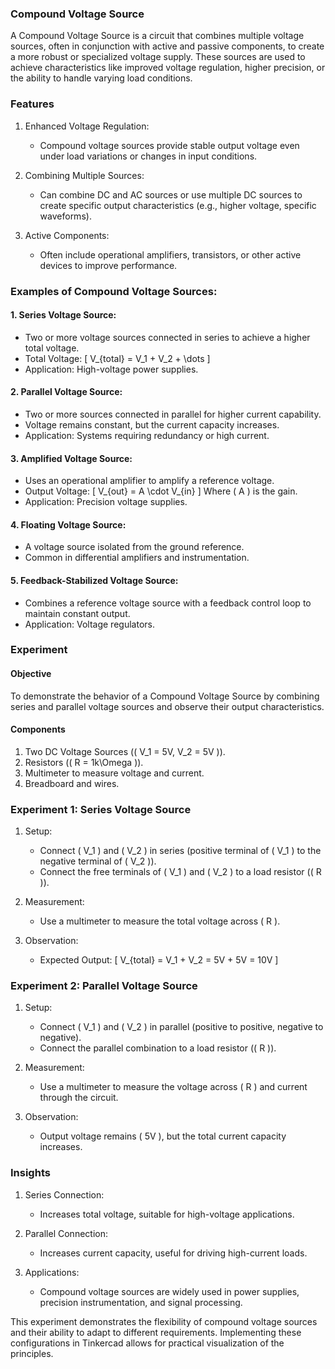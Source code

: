 ### Compound Voltage Source

A Compound Voltage Source is a circuit that combines multiple voltage sources, often in conjunction with active and passive components, to create a more robust or specialized voltage supply. These sources are used to achieve characteristics like improved voltage regulation, higher precision, or the ability to handle varying load conditions.

### Features

1. Enhanced Voltage Regulation:
   - Compound voltage sources provide stable output voltage even under load variations or changes in input conditions.

2. Combining Multiple Sources:
   - Can combine DC and AC sources or use multiple DC sources to create specific output characteristics (e.g., higher voltage, specific waveforms).

3. Active Components:
   - Often include operational amplifiers, transistors, or other active devices to improve performance.

### Examples of Compound Voltage Sources:

#### 1. Series Voltage Source:

   - Two or more voltage sources connected in series to achieve a higher total voltage.
   - Total Voltage:
     \[
     V_{total} = V_1 + V_2 + \dots
     \]
   - Application: High-voltage power supplies.

#### 2. Parallel Voltage Source:

   - Two or more sources connected in parallel for higher current capability.
   - Voltage remains constant, but the current capacity increases.
   - Application: Systems requiring redundancy or high current.

#### 3. Amplified Voltage Source:

   - Uses an operational amplifier to amplify a reference voltage.
   - Output Voltage:
     \[
     V_{out} = A \cdot V_{in}
     \]
     Where \( A \) is the gain.
   - Application: Precision voltage supplies.

#### 4. Floating Voltage Source:

   - A voltage source isolated from the ground reference.
   - Common in differential amplifiers and instrumentation.

#### 5. Feedback-Stabilized Voltage Source:

   - Combines a reference voltage source with a feedback control loop to maintain constant output.
   - Application: Voltage regulators.

### Experiment

#### Objective

To demonstrate the behavior of a Compound Voltage Source by combining series and parallel voltage sources and observe their output characteristics.

#### Components

1. Two DC Voltage Sources (\( V_1 = 5V, V_2 = 5V \)).
2. Resistors (\( R = 1k\Omega \)).
3. Multimeter to measure voltage and current.
4. Breadboard and wires.

### Experiment 1: Series Voltage Source

1. Setup:
   - Connect \( V_1 \) and \( V_2 \) in series (positive terminal of \( V_1 \) to the negative terminal of \( V_2 \)).
   - Connect the free terminals of \( V_1 \) and \( V_2 \) to a load resistor (\( R \)).

2. Measurement:
   - Use a multimeter to measure the total voltage across \( R \).

3. Observation:
   - Expected Output:
     \[
     V_{total} = V_1 + V_2 = 5V + 5V = 10V
     \]

### Experiment 2: Parallel Voltage Source

1. Setup:
   - Connect \( V_1 \) and \( V_2 \) in parallel (positive to positive, negative to negative).
   - Connect the parallel combination to a load resistor (\( R \)).

2. Measurement:
   - Use a multimeter to measure the voltage across \( R \) and current through the circuit.

3. Observation:
   - Output voltage remains \( 5V \), but the total current capacity increases.

### Insights

1. Series Connection:
   - Increases total voltage, suitable for high-voltage applications.

2. Parallel Connection:
   - Increases current capacity, useful for driving high-current loads.

3. Applications:
   - Compound voltage sources are widely used in power supplies, precision instrumentation, and signal processing.

This experiment demonstrates the flexibility of compound voltage sources and their ability to adapt to different requirements. Implementing these configurations in Tinkercad allows for practical visualization of the principles.

